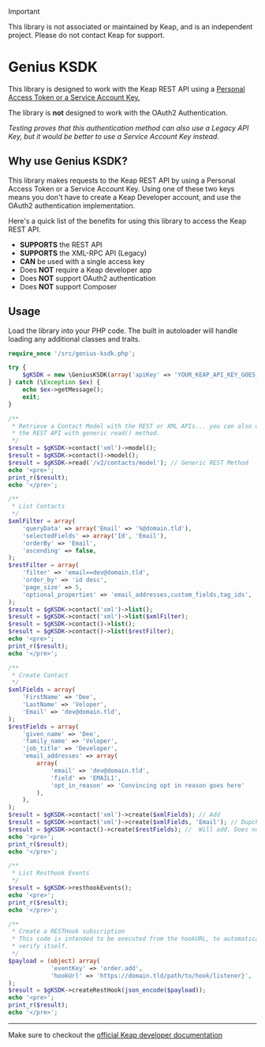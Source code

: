 > [!IMPORTANT]
> This library is not associated or maintained by Keap, and is an independent 
> project. Please do not contact Keap for support.

# Genius KSDK
This library is designed to work with the Keap REST API using a [Personal Access Token or a Service Account Key.](https://developer.infusionsoft.com/pat-and-sak/)

The library is **not** designed to work with the OAuth2 Authentication.

_Testing proves that this authentication method can also use a Legacy API Key,
but it would be better to use a Service Account Key instead._

## Why use Genius KSDK?
This library makes requests to the Keap REST API by using a Personal Access Token 
or a Service Account Key.  Using one of these two keys means you don't have to 
create a Keap Developer account, and use the OAuth2 authentication implementation.

Here's a quick list of the benefits for using this library to access the Keap
REST API.

- **SUPPORTS** the REST API
- **SUPPORTS** the XML-RPC API (Legacy)
- **CAN** be used with a single access key
- Does **NOT** require a Keap developer app
- Does **NOT** support OAuth2 authentication
- Does **NOT** support Composer

## Usage
Load the library into your PHP code.  The built in autoloader will handle loading 
any additional classes and traits.

```php
require_once '/src/genius-ksdk.php';

try {
    $gKSDK = new \GeniusKSDK(array('apiKey' => 'YOUR_KEAP_API_KEY_GOES_HERE'));
} catch (\Exception $ex) {
    echo $ex->getMessage();
    exit;
}

/**
 * Retrieve a Contact Model with the REST or XML APIs... you can also use the 
 * the REST API with generic read() method.
 */
$result = $gKSDK->contact('xml')->model();
$result = $gKSDK->contact()->model();
$result = $gKSDK->read('/v2/contacts/model'); // Generic REST Method
echo '<pre>';
print_r($result);
echo '</pre>';

/**
 * List Contacts
 */
$xmlFilter = array(
    'queryData' => array('Email' => '%@domain.tld'),
    'selectedFields' => array('Id', 'Email'),
    'orderBy' => 'Email',
    'ascending' => false,
);
$restFilter = array(
    'filter' => 'email==dev@domain.tld',
    'order_by' => 'id desc',
    'page_size' => 5,
    'optional_properties' => 'email_addresses,custom_fields,tag_ids',
);
$result = $gKSDK->contact('xml')->list();
$result = $gKSDK->contact('xml')->list($xmlFilter);
$result = $gKSDK->contact()->list();
$result = $gKSDK->contact()->list($restFilter); 
echo '<pre>';
print_r($result);
echo '</pre>';

/**
 * Create Contact
 */
$xmlFields = array(
    'FirstName' => 'Dee',
    'LastName' => 'Veloper',
    'Email' => 'dev@domain.tld',
);
$restFields = array(
    'given_name' => 'Dee',
    'family_name' => 'Veloper',
    'job_title' => 'Developer',
    'email_addresses' => array(
        array(
            'email' => 'dev@domain.tld',
            'field' => 'EMAIL1',
            'opt_in_reason' => 'Convincing opt in reason goes here'
        ),
    ),
);
$result = $gKSDK->contact('xml')->create($xmlFields); // Add
$result = $gKSDK->contact('xml')->create($xmlFields, 'Email'); // Dupcheck on contact email
$result = $gKSDK->contact()->create($restFields); //  Will add. Does not support dupCheck
echo '<pre>';
print_r($result);
echo '</pre>';

/**
 * List Resthook Events
 */
$result = $gKSDK->resthookEvents();
echo '<pre>';
print_r($result);
echo '</pre>';

/**
 * Create a RESTHook subscription
 * This code is intended to be executed from the hookURL, to automatically 
 * verify itself.
 */
$payload = (object) array(
            'eventKey' => 'order.add',
            'hookUrl' => 'https://domain.tld/path/to/hook/listener}',
);
$result = $gKSDK->createRestHook(json_encode($payload));
echo '<pre>';
print_r($result);
echo '</pre>';
```

---
Make sure to checkout the [official Keap developer documentation](https://developer.infusionsoft.com/developer-guide/)